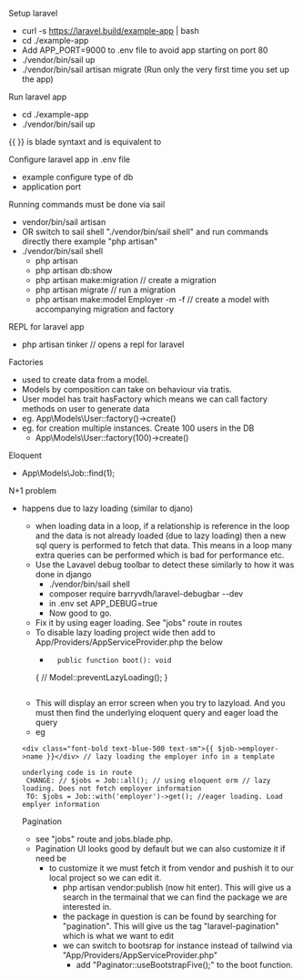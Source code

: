 Setup laravel
- curl -s https://laravel.build/example-app | bash
- cd ./example-app
- Add APP_PORT=9000 to .env file to avoid app starting on port 80
- ./vendor/bin/sail up
- ./vendor/bin/sail artisan migrate (Run only the very first time you set up the app)


Run laravel app
- cd ./example-app
- ./vendor/bin/sail up


{{ }} is blade syntaxt and is equivalent to <?php echo ?>


Configure laravel app in .env file
- example configure type of db
- application port

Running commands must be done via sail
- vendor/bin/sail artisan 
- OR switch to sail shell "./vendor/bin/sail shell" and run commands directly there example "php artisan"
- ./vendor/bin/sail shell
  - php artisan
  - php artisan db:show
  - php artisan make:migration // create a migration
  - php artisan migrate // run a migration
  - php artisan make:model Employer -m -f  // create a model with accompanying migration and factory


REPL for laravel app
- php artisan tinker  // opens a repl for laravel


Factories
- used to create data from a model.
- Models by composition can take on behaviour via tratis.
- User model has trait hasFactory which means we can call factory methods on user to generate data
- eg. App\Models\User::factory()->create()
- eg. for creation multiple instances. Create 100 users in the DB
  - App\Models\User::factory(100)->create()


Eloquent
- App\Models\Job::find(1);

N+1 problem 
- happens due to lazy loading (similar to djano)
  - when loading data in a loop, if a relationship is reference in the loop and the data is not already loaded (due to lazy loading) then a new sql query is performed to fetch that data.  This means in a loop many extra queries can be performed which is bad for performance etc.
  - Use the Lavavel debug toolbar to detect these similarly to how it was done in django
    - ./vendor/bin/sail shell
    - composer require barryvdh/laravel-debugbar --dev
    - in .env set APP_DEBUG=true
    - Now good to go.
  - Fix it by using eager loading.  See "jobs" route in routes
  - To disable lazy loading project wide then add to App/Providers/AppServiceProvider.php the below
    - ```
        public function boot(): void
    {
        //
        Model::preventLazyLoading();
    }
    ```
  - This will display an error screen when you try to lazyload.  And you must then find the underlying eloquent query and eager load the query
  - eg
   ```
   <div class="font-bold text-blue-500 text-sm">{{ $job->employer->name }}</div> // lazy loading the employer info in a template

   underlying code is in route 
    CHANGE: // $jobs = Job::all(); // using eloquent orm // lazy loading. Does not fetch employer information
    TO: $jobs = Job::with('employer')->get(); //eager loading. Load emplyer information
   ```

   Pagination
   - see "jobs" route and jobs.blade.php.
   - Pagination UI looks good by default but we can also customize it if need be
     - to customize it we must fetch it from vendor and pushish it to our local project so we can edit it.
       - php artisan vendor:publish (now hit enter). This will give us a search in the termainal that we can find the package we are interested in.
       - the package in question is can be found by searching for "pagination". This will give us the tag "laravel-pagination" which is what we want to edit
       - we can switch to bootsrap for instance instead of tailwind via "App/Providers/AppServiceProvider.php"
         -  add "Paginator::useBootstrapFive();" to the boot function.  